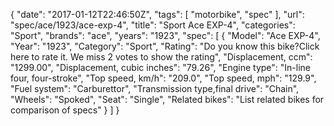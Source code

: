 {
    "date": "2017-01-12T22:46:50Z",
    "tags": [
        "motorbike",
        "spec"
    ],
    "url": "spec\/ace\/1923\/ace-exp-4",
    "title": "Sport Ace EXP-4",
    "categories": "Sport",
    "brands": "ace",
    "years": "1923",
    "spec": [
        {
            "Model": "Ace EXP-4",
            "Year": "1923",
            "Category": "Sport",
            "Rating": "Do you know this bike?Click here to rate it. We miss 2 votes to show the rating",
            "Displacement, ccm": "1299.00",
            "Displacement, cubic inches": "79.26",
            "Engine type": "In-line four, four-stroke",
            "Top speed, km\/h": "209.0",
            "Top speed, mph": "129.9",
            "Fuel system": "Carburettor",
            "Transmission type,final drive": "Chain",
            "Wheels": "Spoked",
            "Seat": "Single",
            "Related bikes": "List related bikes for comparison of specs"
        }
    ]
}